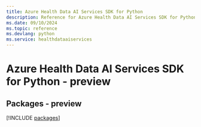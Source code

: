 ```yaml
---
title: Azure Health Data AI Services SDK for Python
description: Reference for Azure Health Data AI Services SDK for Python
ms.date: 09/10/2024
ms.topic: reference
ms.devlang: python
ms.service: healthdataaiservices
---
```

# Azure Health Data AI Services SDK for Python - preview
## Packages - preview
[!INCLUDE [packages](health-data-ai-services-index.md)]
